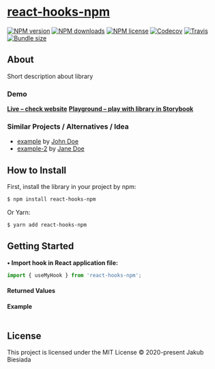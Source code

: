 # [react-hooks-npm](https://github.com/the-mes/react-hooks-npm)

[![NPM version](http://img.shields.io/npm/v/react-hooks-npm?style=flat-square)](https://www.npmjs.com/package/react-hooks-npm)
[![NPM downloads](http://img.shields.io/npm/dm/react-hooks-npm?style=flat-square)](https://www.npmjs.com/package/react-hooks-npm)
[![NPM license](https://img.shields.io/npm/l/react-hooks-npm?style=flat-square)](https://www.npmjs.com/package/react-hooks-npm)
[![Codecov](https://img.shields.io/codecov/c/github/the-mes/react-hooks-npm?style=flat-square)](https://codecov.io/gh/the-mes/react-hooks-npm)
[![Travis](https://img.shields.io/travis/the-mes/react-hooks-npm/master?style=flat-square)](https://travis-ci.org/the-mes/react-hooks-npm)
[![Bundle size](https://img.shields.io/bundlephobia/min/react-hooks-npm?style=flat-square)](https://bundlephobia.com/result?p=react-hooks-npm)

## About

Short description about library

### Demo

**[Live – check website](#)**
**[Playground – play with library in Storybook](#)**

### Similar Projects / Alternatives / Idea

- [example](#) by [John Doe](#)
- [example-2](#) by [Jane Doe](#)

## How to Install

First, install the library in your project by npm:

```sh
$ npm install react-hooks-npm
```

Or Yarn:

```sh
$ yarn add react-hooks-npm
```

## Getting Started

**• Import hook in React application file:**

```js
import { useMyHook } from 'react-hooks-npm';
```

#### Returned Values

#### Example

```js

```

## License

This project is licensed under the MIT License © 2020-present Jakub Biesiada
